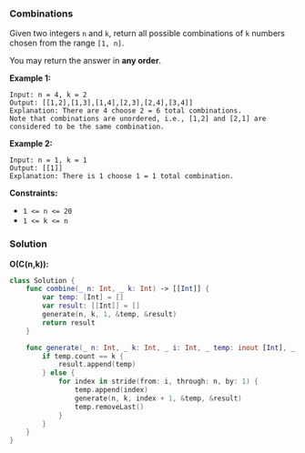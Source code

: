 
### Combinations

Given two integers `n` and `k`, return all possible combinations of `k` numbers chosen from the range `[1, n]`.

You may return the answer in __any order__.

__Example 1:__
```
Input: n = 4, k = 2
Output: [[1,2],[1,3],[1,4],[2,3],[2,4],[3,4]]
Explanation: There are 4 choose 2 = 6 total combinations.
Note that combinations are unordered, i.e., [1,2] and [2,1] are considered to be the same combination.
```
__Example 2:__
```
Input: n = 1, k = 1
Output: [[1]]
Explanation: There is 1 choose 1 = 1 total combination.
```

__Constraints:__
* `1 <= n <= 20`
* `1 <= k <= n`

### Solution
__O(C(n,k)):__
```Swift
class Solution {
    func combine(_ n: Int, _ k: Int) -> [[Int]] {
        var temp: [Int] = []
        var result: [[Int]] = []
        generate(n, k, 1, &temp, &result)
        return result
    }

    func generate(_ n: Int, _ k: Int, _ i: Int, _ temp: inout [Int], _ result: inout [[Int]]) {
        if temp.count == k {
            result.append(temp)
        } else {
            for index in stride(from: i, through: n, by: 1) {
                temp.append(index)
                generate(n, k, index + 1, &temp, &result)
                temp.removeLast()
            }
        }
    }
}
```